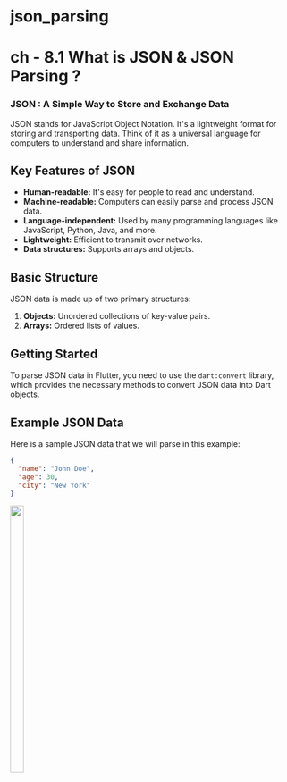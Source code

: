 # json_parsing

# ch - 8.1 What is JSON & JSON Parsing ?

### JSON : A Simple Way to Store and Exchange Data

JSON stands for JavaScript Object Notation. It's a lightweight format for storing and transporting data. Think of it as a universal language for computers to understand and share information.

## Key Features of JSON

- **Human-readable:** It's easy for people to read and understand.
- **Machine-readable:** Computers can easily parse and process JSON data.
- **Language-independent:** Used by many programming languages like JavaScript, Python, Java, and more.
- **Lightweight:** Efficient to transmit over networks.
- **Data structures:** Supports arrays and objects.

## Basic Structure

JSON data is made up of two primary structures:

1. **Objects:** Unordered collections of key-value pairs.
2. **Arrays:** Ordered lists of values.

## Getting Started
To parse JSON data in Flutter, you need to use the `dart:convert` library, which provides the necessary methods to convert JSON data into Dart objects.

## Example JSON Data
Here is a sample JSON data that we will parse in this example:

```json
{
  "name": "John Doe",
  "age": 30,
  "city": "New York"
}
```
<div> 
  <img src = "https://github.com/user-attachments/assets/e5c5cba3-9858-471b-bc51-935835d82339"  height=35% width=22%  />
</div>
    

